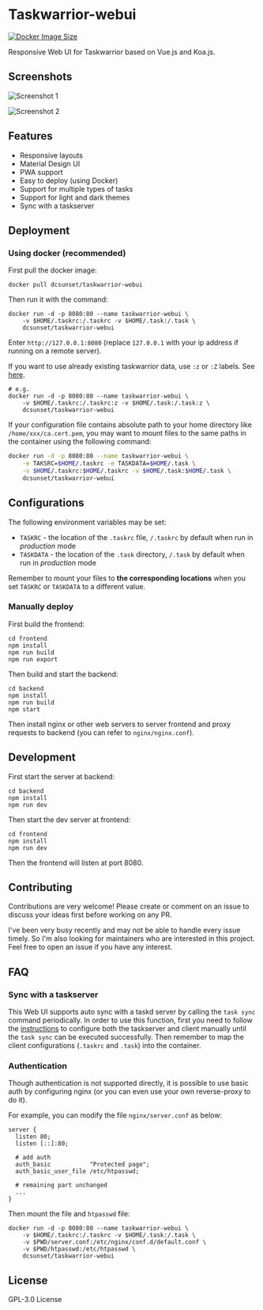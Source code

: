 # Taskwarrior-webui

[![Docker Image Size](https://badgen.net/docker/size/dcsunset/taskwarrior-webui)](https://hub.docker.com/r/dcsunset/taskwarrior-webui)

Responsive Web UI for Taskwarrior based on Vue.js and Koa.js.

## Screenshots

![Screenshot 1](./screenshots/Screenshot1.png)

![Screenshot 2](./screenshots/Screenshot2.png)

## Features

* Responsive layouts
* Material Design UI
* PWA support
* Easy to deploy (using Docker)
* Support for multiple types of tasks
* Support for light and dark themes
* Sync with a taskserver


## Deployment

### Using docker (recommended)

First pull the docker image:

```
docker pull dcsunset/taskwarrior-webui
```

Then run it with the command:

```
docker run -d -p 8080:80 --name taskwarrior-webui \
	-v $HOME/.taskrc:/.taskrc -v $HOME/.task:/.task \
	dcsunset/taskwarrior-webui
```
Enter `http://127.0.0.1:8080` (replace `127.0.0.1` with your ip address if running on a remote server).

If you want to use already existing taskwarrior data, use `:z` or `:Z` labels. See
[here](https://stackoverflow.com/questions/35218194/what-is-z-flag-in-docker-containers-volumes-from-option/35222815#35222815).
```
# e.g.
docker run -d -p 8080:80 --name taskwarrior-webui \
	-v $HOME/.taskrc:/.taskrc:z -v $HOME/.task:/.task:z \
	dcsunset/taskwarrior-webui
```

If your configuration file contains absolute path to your home directory like `/home/xxx/ca.cert.pem`,
you may want to mount files to the same paths in the container using the following command:

```sh
docker run -d -p 8080:80 --name taskwarrior-webui \
	-e TAKSRC=$HOME/.taskrc -e TASKDATA=$HOME/.task \
	-v $HOME/.taskrc:$HOME/.taskrc -v $HOME/.task:$HOME/.task \
	dcsunset/taskwarrior-webui
```

## Configurations

The following environment variables may be set:
 * `TASKRC` - the location of the `.taskrc` file, `/.taskrc` by default when run in _production_ mode
 * `TASKDATA` - the location of the `.task` directory, `/.task` by default when run in _production_ mode

Remember to mount your files to **the corresponding locations** when you set `TASKRC` or `TASKDATA` to a different value.

### Manually deploy

First build the frontend:

```
cd frontend
npm install
npm run build
npm run export
```

Then build and start the backend:

```
cd backend
npm install
npm run build
npm start
```

Then install nginx or other web servers
to server frontend and proxy requests to backend
(you can refer to `nginx/nginx.conf`).

## Development

First start the server at backend:

```
cd backend
npm install
npm run dev
```

Then start the dev server at frontend:

```
cd frontend
npm install
npm run dev
```

Then the frontend will listen at port 8080.

## Contributing

Contributions are very welcome!
Please create or comment on an issue to discuss your ideas first before working on any PR.

I've been very busy recently and may not be able to handle every issue timely.
So I'm also looking for maintainers who are interested in this project.
Feel free to open an issue if you have any interest.

## FAQ

### Sync with a taskserver

This Web UI supports auto sync with a taskd server
by calling the `task sync` command periodically.
In order to use this function,
first you need to follow the [instructions](https://taskwarrior.org/docs/taskserver/setup.html)
to configure both the taskserver and client manually until the `task sync` can be executed successfully.
Then remember to map the client configurations (`.taskrc` and `.task`) into the container.

### Authentication

Though authentication is not supported directly,
it is possible to use basic auth by configuring nginx (or you can even use your own reverse-proxy to do it).

For example, you can modify the file `nginx/server.conf` as below:

```nginx
server {
  listen 80;
  listen [::]:80;

  # add auth
  auth_basic           "Protected page";
  auth_basic_user_file /etc/htpasswd;

  # remaining part unchanged
  ...
}
```

Then mount the file and `htpasswd` file:

```shell
docker run -d -p 8080:80 --name taskwarrior-webui \
	-v $HOME/.taskrc:/.taskrc -v $HOME/.task:/.task \
    -v $PWD/server.conf:/etc/nginx/conf.d/default.conf \
    -v $PWD/htpasswd:/etc/htpasswd \
	dcsunset/taskwarrior-webui
```

## License

GPL-3.0 License
